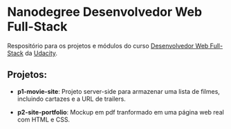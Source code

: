 # Nanodegree Desenvolvedor Web Full-Stack

Respositório para os projetos e módulos do curso [Desenvolvedor Web Full-Stack](https://br.udacity.com/course/full-stack-web-developer-nanodegree--nd004) da [Udacity](https://br.udacity.com/).

## Projetos:

- **p1-movie-site**: Projeto server-side para armazenar uma lista de filmes, incluindo cartazes e a URL de trailers.

- **p2-site-portfolio**: Mockup em pdf tranformado em uma página web real com HTML e CSS.